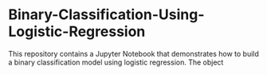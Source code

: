 # Binary-Classification-Using-Logistic-Regression
This repository contains a Jupyter Notebook that demonstrates how to build a binary classification model using logistic regression. The object
